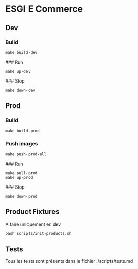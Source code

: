 # ESGI E Commerce

## Dev

### Build

```
make build-dev
```

### Run

```
make up-dev
```

### Stop

```
make down-dev
```

## Prod

### Build

```
make build-prod
```

### Push images

```
make push-prod-all
```

### Run

```
make pull-prod
make up-prod
```

### Stop

```
make down-prod
```

## Product Fixtures

A faire uniquement en dev

```
bash scripts/init-products.sh
```

## Tests

Tous les tests sont présents dans le fichier ./scripts/tests.md
